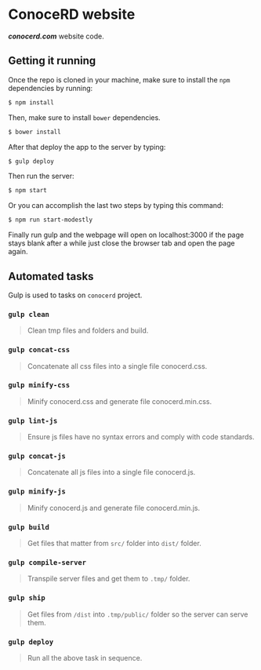 # ConoceRD website

**_conocerd.com_** website code.

## Getting it running

Once the repo is cloned in your machine, make sure to install the `npm` dependencies by running:
```sh
$ npm install
```

Then, make sure to install `bower` dependencies.
```sh
$ bower install
```

After that deploy the app to the server by typing:
```sh
$ gulp deploy
```

Then run the server:
```sh
$ npm start
```

Or you can accomplish the last two steps by typing this command:
```sh
$ npm run start-modestly
```

Finally run gulp and the webpage will open on localhost:3000 if the page stays blank after a while just close the browser tab and open the page again.

## Automated tasks
Gulp is used to tasks on `conocerd` project.

### `gulp clean`
> Clean tmp files and folders and build.

### `gulp concat-css`
> Concatenate all css files into a single file conocerd.css.

### `gulp minify-css`
> Minify conocerd.css and generate file conocerd.min.css.

### `gulp lint-js`
> Ensure js files have no syntax errors and comply with code standards.

### `gulp concat-js`
> Concatenate all js files into a single file conocerd.js.

### `gulp minify-js`
> Minify conocerd.js and generate file conocerd.min.js.

### `gulp build`
> Get files that matter from `src/` folder into `dist/` folder.

### `gulp compile-server`
> Transpile server files and get them to `.tmp/` folder.

### `gulp ship`
> Get files from `/dist` into `.tmp/public/` folder so the server can serve them.

### `gulp deploy`
> Run all the above task in sequence.
